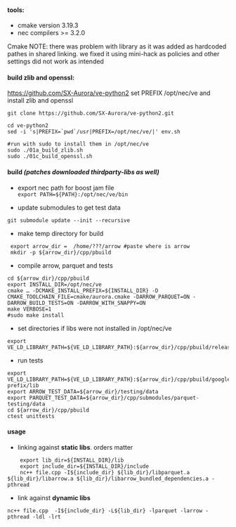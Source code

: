 #### tools:

- cmake version 3.19.3
- nec compilers >= 3.2.0

Cmake NOTE: there was problem with library as it was added as hardcoded pathes in shared linking. we fixed it using mini-hack as policies and other settings did not work as intended

#### build  zlib and openssl:   

https://github.com/SX-Aurora/ve-python2
set PREFIX /opt/nec/ve
and install zlib and openssl  
```
git clone https://github.com/SX-Aurora/ve-python2.git

cd ve-python2
sed -i 's|PREFIX=`pwd`/usr|PREFIX=/opt/nec/ve/|' env.sh

#run with sudo to install them in /opt/nec/ve
sudo ./01a_build_zlib.sh
sudo ./01c_build_openssl.sh

```

#### build *(patches downloaded thirdparty-libs as well)*
- export nec path for boost jam file  
 `export PATH=${PATH}:/opt/nec/ve/bin`

- update submodules to get test data
```
git submodule update --init --recursive
```

- make temp directory for build
```
 export arrow_dir =  /home/???/arrow #paste where is arrow
 mkdir -p ${arrow_dir}/cpp/pbuild

```

- compile arrow, parquet and tests
 ```
 cd ${arrow_dir}/cpp/pbuild
 export INSTALL_DIR=/opt/nec/ve
cmake … -DCMAKE_INSTALL_PREFIX=${INSTALL_DIR} -D CMAKE_TOOLCHAIN_FILE=cmake/aurora.cmake -DARROW_PARQUET=ON -DARROW_BUILD_TESTS=ON -DARROW_WITH_SNAPPY=ON 
make VERBOSE=1
#sudo make install 
```
- set directories if libs were not installed in /opt/nec/ve
```
export VE_LD_LIBRARY_PATH=${VE_LD_LIBRARY_PATH}:${arrow_dir}/cpp/pbuild/release
```
- run tests
```
export VE_LD_LIBRARY_PATH=${VE_LD_LIBRARY_PATH}:${arrow_dir}/cpp/pbuild/googletest_ep-prefix/lib
export ARROW_TEST_DATA=${arrow_dir}/testing/data
export PARQUET_TEST_DATA=${arrow_dir}/cpp/submodules/parquet-testing/data
cd ${arrow_dir}/cpp/pbuild
ctest unittests
```
#### usage
-  linking against **static libs**.  orders matter
```
	export lib_dir=${INSTALL_DIR}/lib
	export include_dir=${INSTALL_DIR}/include
	nc++ file.cpp -I${include_dir} ${lib_dir}/libparquet.a ${lib_dir}/libarrow.a ${lib_dir}/libarrow_bundled_dependencies.a -pthread
```
- link against **dynamic libs**
 
```nc++ file.cpp  -I${include_dir} -L${lib_dir} -lparquet -larrow -pthread -ldl -lrt```

